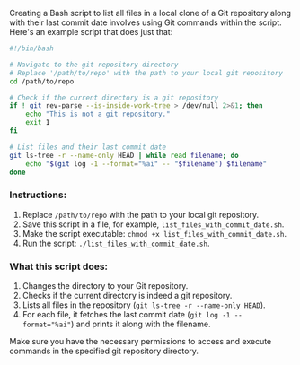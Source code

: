 Creating a Bash script to list all files in a local clone of a Git repository along with their last commit date involves using Git commands within the script. Here's an example script that does just that:

```bash
#!/bin/bash

# Navigate to the git repository directory
# Replace '/path/to/repo' with the path to your local git repository
cd /path/to/repo

# Check if the current directory is a git repository
if ! git rev-parse --is-inside-work-tree > /dev/null 2>&1; then
    echo "This is not a git repository."
    exit 1
fi

# List files and their last commit date
git ls-tree -r --name-only HEAD | while read filename; do
    echo "$(git log -1 --format="%ai" -- "$filename") $filename"
done
```

### Instructions:

1. Replace `/path/to/repo` with the path to your local git repository.
2. Save this script in a file, for example, `list_files_with_commit_date.sh`.
3. Make the script executable: `chmod +x list_files_with_commit_date.sh`.
4. Run the script: `./list_files_with_commit_date.sh`.

### What this script does:

1. Changes the directory to your Git repository.
2. Checks if the current directory is indeed a git repository.
3. Lists all files in the repository (`git ls-tree -r --name-only HEAD`).
4. For each file, it fetches the last commit date (`git log -1 --format="%ai"`) and prints it along with the filename.

Make sure you have the necessary permissions to access and execute commands in the specified git repository directory.